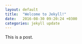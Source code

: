 ```yaml
---
layout: default
title:  "Welcome to Jekyll!"
date:   2016-08-30 09:20:24 +0300
categories: jekyll update
---
```


This is a post.
